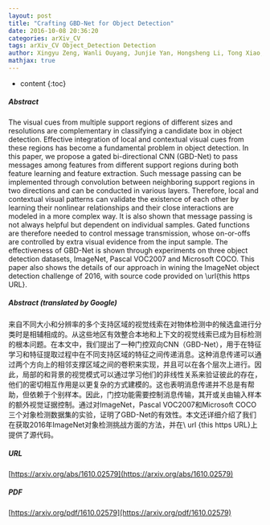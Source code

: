 ```yaml
---
layout: post
title: "Crafting GBD-Net for Object Detection"
date: 2016-10-08 20:36:20
categories: arXiv_CV
tags: arXiv_CV Object_Detection Detection
author: Xingyu Zeng, Wanli Ouyang, Junjie Yan, Hongsheng Li, Tong Xiao, Kun Wang, Yu Liu, Yucong Zhou, Bin Yang, Zhe Wang, Hui Zhou, Xiaogang Wang
mathjax: true
---
```


* content
{:toc}

##### Abstract
The visual cues from multiple support regions of different sizes and resolutions are complementary in classifying a candidate box in object detection. Effective integration of local and contextual visual cues from these regions has become a fundamental problem in object detection. In this paper, we propose a gated bi-directional CNN (GBD-Net) to pass messages among features from different support regions during both feature learning and feature extraction. Such message passing can be implemented through convolution between neighboring support regions in two directions and can be conducted in various layers. Therefore, local and contextual visual patterns can validate the existence of each other by learning their nonlinear relationships and their close interactions are modeled in a more complex way. It is also shown that message passing is not always helpful but dependent on individual samples. Gated functions are therefore needed to control message transmission, whose on-or-offs are controlled by extra visual evidence from the input sample. The effectiveness of GBD-Net is shown through experiments on three object detection datasets, ImageNet, Pascal VOC2007 and Microsoft COCO. This paper also shows the details of our approach in wining the ImageNet object detection challenge of 2016, with source code provided on \url{this https URL}.

##### Abstract (translated by Google)
来自不同大小和分辨率的多个支持区域的视觉线索在对物体检测中的候选盒进行分类时是相辅相成的。从这些地区有效整合本地和上下文的视觉线索已成为目标检测的根本问题。在本文中，我们提出了一种门控双向CNN（GBD-Net），用于在特征学习和特征提取过程中在不同支持区域的特征之间传递消息。这种消息传递可以通过两个方向上的相邻支撑区域之间的卷积来实现，并且可以在各个层次上进行。因此，局部的和背景的视觉模式可以通过学习他们的非线性关系来验证彼此的存在，他们的密切相互作用是以更复杂的方式建模的。这也表明消息传递并不总是有帮助，但依赖于个别样本。因此，门控功能需要控制消息传输，其开或关由输入样本的额外视觉证据控制。通过对ImageNet，Pascal VOC2007和Microsoft COCO三个对象检测数据集的实验，证明了GBD-Net的有效性。本文还详细介绍了我们在获取2016年ImageNet对象检测挑战方面的方法，并在\ url {this https URL}上提供了源代码。

##### URL
[https://arxiv.org/abs/1610.02579](https://arxiv.org/abs/1610.02579)

##### PDF
[https://arxiv.org/pdf/1610.02579](https://arxiv.org/pdf/1610.02579)

